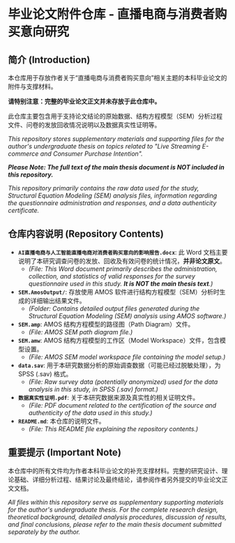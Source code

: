 # 毕业论文附件仓库 - 直播电商与消费者购买意向研究

## 简介 (Introduction)

本仓库用于存放作者关于“直播电商与消费者购买意向”相关主题的本科毕业论文的附件与支撑材料。

**请特别注意：完整的毕业论文正文并未存放于此仓库中。**

此仓库主要包含用于支持论文结论的原始数据、结构方程模型（SEM）分析过程文件、问卷的发放回收情况说明以及数据真实性证明等。

*This repository stores supplementary materials and supporting files for the author's undergraduate thesis on topics related to "Live Streaming E-commerce and Consumer Purchase Intention".*

***Please Note: The full text of the main thesis document is NOT included in this repository.***

*This repository primarily contains the raw data used for the study, Structural Equation Modeling (SEM) analysis files, information regarding the questionnaire administration and responses, and a data authenticity certificate.*

## 仓库内容说明 (Repository Contents)

* **`AI直播电商与人工智能直播电商对消费者购买意向的影响报告.docx`**: 此 Word 文档主要说明了本研究调查问卷的发放、回收及有效问卷的统计情况，**并非论文原文**。
    * *(File: This Word document primarily describes the administration, collection, and statistics of valid responses for the survey questionnaire used in this study. **It is NOT the main thesis text**.)*
* **`SEM.AmosOutput/`**: 存放使用 AMOS 软件进行结构方程模型（SEM）分析时生成的详细输出结果文件。
    * *(Folder: Contains detailed output files generated during the Structural Equation Modeling (SEM) analysis using AMOS software.)*
* **`SEM.amp`**: AMOS 结构方程模型的路径图（Path Diagram）文件。
    * *(File: AMOS SEM path diagram file.)*
* **`SEM.amw`**: AMOS 结构方程模型的工作区（Model Workspace）文件，包含模型设置。
    * *(File: AMOS SEM model workspace file containing the model setup.)*
* **`data.sav`**: 用于本研究数据分析的原始调查数据（可能已经过脱敏处理），为 SPSS (.sav) 格式。
    * *(File: Raw survey data (potentially anonymized) used for the data analysis in this study, in SPSS (.sav) format.)*
* **`数据真实性证明.pdf`**: 关于本研究数据来源及真实性的相关证明文件。
    * *(File: PDF document related to the certification of the source and authenticity of the data used in this study.)*
* **`README.md`**: 本仓库的说明文件。
    * *(File: This README file explaining the repository contents.)*

## 重要提示 (Important Note)

本仓库中的所有文件均为作者本科毕业论文的补充支撑材料。完整的研究设计、理论基础、详细分析过程、结果讨论及最终结论，请参阅作者另外提交的毕业论文正文文档。

*All files within this repository serve as supplementary supporting materials for the author's undergraduate thesis. For the complete research design, theoretical background, detailed analysis procedures, discussion of results, and final conclusions, please refer to the main thesis document submitted separately by the author.*
